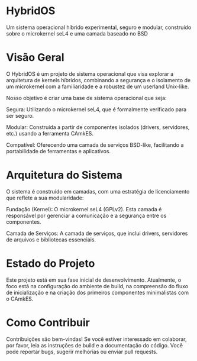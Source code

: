 # HybridOS
Um sistema operacional híbrido experimental, seguro e modular, construído sobre o microkernel seL4 e uma camada baseado no BSD

# Visão Geral
O HybridOS é um projeto de sistema operacional que visa explorar a arquitetura de kernels híbridos, combinando a segurança e o isolamento de um microkernel com a familiaridade e a robustez de um userland Unix-like.

Nosso objetivo é criar uma base de sistema operacional que seja:

Segura: Utilizando o microkernel seL4, que é formalmente verificado para ser seguro.

Modular: Construída a partir de componentes isolados (drivers, servidores, etc.) usando a ferramenta CAmkES.

Compatível: Oferecendo uma camada de serviços BSD-like, facilitando a portabilidade de ferramentas e aplicativos.

# Arquitetura do Sistema
O sistema é construído em camadas, com uma estratégia de licenciamento que reflete a sua modularidade:

Fundaçāo (Kernel): O microkernel seL4 (GPLv2). Esta camada é responsável por gerenciar a comunicação e a segurança entre os componentes.

Camada de Serviços: A camada de serviços, que inclui drivers, servidores de arquivos e bibliotecas essenciais.

# Estado do Projeto
Este projeto está em sua fase inicial de desenvolvimento. Atualmente, o foco está na configuração do ambiente de build, na compreensão do fluxo de inicialização e na criação dos primeiros componentes minimalistas com o CAmkES.

# Como Contribuir
Contribuições são bem-vindas! Se você estiver interessado em colaborar, por favor, leia as instruções de build e a documentação do código. Você pode reportar bugs, sugerir melhorias ou enviar pull requests.
